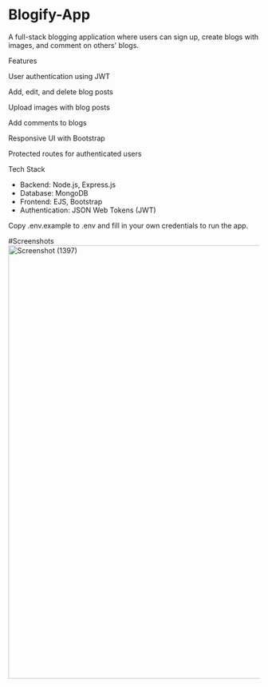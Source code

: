 # Blogify-App
A full-stack blogging application where users can sign up, create blogs with images, and comment on others' blogs.

Features

User authentication using JWT

Add, edit, and delete blog posts

Upload images with blog posts

Add comments to blogs

Responsive UI with Bootstrap

Protected routes for authenticated users

Tech Stack
- Backend: Node.js, Express.js
- Database: MongoDB
- Frontend: EJS, Bootstrap
- Authentication: JSON Web Tokens (JWT)

Copy .env.example to .env and fill in your own credentials to run the app.

#Screenshots
<img width="1914" height="868" alt="Screenshot (1397)" src="https://github.com/user-attachments/assets/ed987649-4893-4a9a-ab18-0a6c64f4fc99" />

